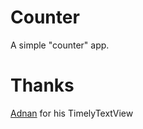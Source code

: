 # Counter

A simple "counter" app.

# Thanks

[Adnan](https://github.com/adnan-SM/) for his TimelyTextView
